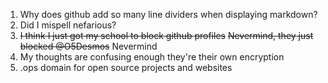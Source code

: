 1. Why does github add so many line dividers when displaying markdown?
2. Did I mispell nefarious?
3. ~~I think I just got my school to block github profiles~~ ~~Nevermind, they just blocked @O5Desmos~~ Nevermind
4. My thoughts are confusing enough they're their own encryption
5. .ops domain for open source projects and websites
